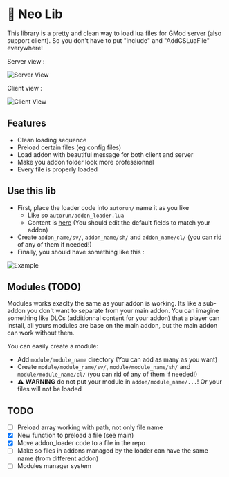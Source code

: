 # 🔧 Neo Lib 

This library is a pretty and clean way to load lua files for GMod server (also support client).
So you don't have to put "include" and "AddCSLuaFile" everywhere!

Server view :

![Server View](https://i.imgur.com/Zsd1wKz.png)

Client view :

![Client View](https://i.imgur.com/CbORL6a.png)


## Features

- Clean loading sequence
- Preload certain files (eg config files)
- Load addon with beautiful message for both client and server
- Make you addon folder look more professionnal
- Every file is properly loaded

## Use this lib

- First, place the loader code into `autorun/` name it as you like 
    - Like so `autorun/addon_loader.lua`
    - Content is [here](https://github.com/NeoTokyoRP/neo_lib/blob/master/addon_loader.lua) (You should edit the default fields to match your addon)
- Create `addon_name/sv/`, `addon_name/sh/` and `addon_name/cl/` (you can rid of any of them if needed!)
- Finally, you should have something like this : 

![Example](https://i.imgur.com/otc58l8.gif)

## Modules (TODO)

Modules works exaclty the same as your addon is working. Its like a sub-addon you don't want to separate from your main addon.
You can imagine something like DLCs (additionnal content for your addon) that a player can install, all yours modules are base on the main addon, but the main addon can work without them.

You can easily create a module:
- Add `module/module_name` directory (You can add as many as you want)
- Create `module/module_name/sv/`, `module/module_name/sh/` and `module/module_name/cl/` (you can rid of any of them if needed!)
- ⚠️ **WARNING** do not put your module in `addon/module_name/...`! Or your files will not be loaded

## TODO

- [ ] Preload array working with path, not only file name
- [x] New function to preload a file (see main) 
- [x] Move addon_loader code to a file in the repo
- [ ] Make so files in addons managed by the loader can have the same name (from different addon)
- [ ] Modules manager system
